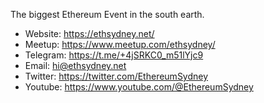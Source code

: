 
The biggest Ethereum Event in the south earth.

- Website: https://ethsydney.net/
- Meetup: https://www.meetup.com/ethsydney/
- Telegram: https://t.me/+4jSRKC0_m51lYjc9
- Email: [hi@ethsydney.net](mailto:hi@ethsydney.net)
- Twitter: https://twitter.com/EthereumSydney
- Youtube: https://www.youtube.com/@EthereumSydney
